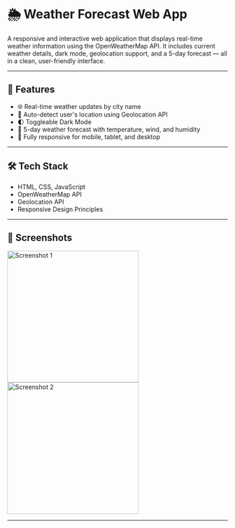 # 🌦️ Weather Forecast Web App

A responsive and interactive web application that displays real-time weather information using the OpenWeatherMap API. It includes current weather details, dark mode, geolocation support, and a 5-day forecast — all in a clean, user-friendly interface.

---

## 🚀 Features

- 🌐 Real-time weather updates by city name  
- 📍 Auto-detect user's location using Geolocation API  
- 🌓 Toggleable Dark Mode  
- 📅 5-day weather forecast with temperature, wind, and humidity  
- 📱 Fully responsive for mobile, tablet, and desktop  

---

## 🛠️ Tech Stack

- HTML, CSS, JavaScript  
- OpenWeatherMap API  
- Geolocation API  
- Responsive Design Principles  

---

## 📸 Screenshots

<img width="300" alt="Screenshot 1" src="https://github.com/user-attachments/assets/74c72dd6-23a4-43ac-83ca-6b78817d4318" />

<img width="300" alt="Screenshot 2" src="https://github.com/user-attachments/assets/43c72e53-87f0-42d2-a9bc-f009f5fb03c8" />

---
